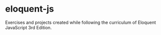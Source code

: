 # eloquent-js
Exercises and projects created while following the curriculum of Eloquent JavaScript 3rd Edition.
